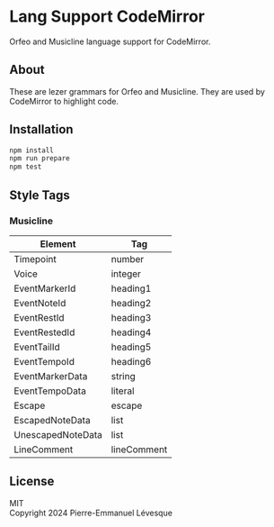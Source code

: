 # Lang Support CodeMirror

Orfeo and Musicline language support for CodeMirror.

## About

These are lezer grammars for Orfeo and Musicline. They are used
by CodeMirror to highlight code.

## Installation

```sh
npm install
npm run prepare
npm test
```

## Style Tags

### Musicline

Element           | Tag
----------------- | ----------
Timepoint         | number
Voice             | integer
EventMarkerId     | heading1
EventNoteId       | heading2
EventRestId       | heading3
EventRestedId     | heading4
EventTailId       | heading5
EventTempoId      | heading6
EventMarkerData   | string
EventTempoData    | literal
Escape            | escape
EscapedNoteData   | list
UnescapedNoteData | list
LineComment       | lineComment

## License

MIT\
Copyright 2024 Pierre-Emmanuel Lévesque
